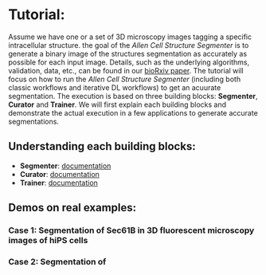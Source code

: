 # Tutorial:

Assume we have one or a set of 3D microscopy images tagging a specific intracellular structure. the goal of the *Allen Cell Structure Segmenter* is to generate a binary image of the structures segmentation as accurately as possible for each input image. Details, such as the underlying algorithms, validation, data, etc., can be found in our [bioRxiv paper](https://www.biorxiv.org/content/10.1101/491035v1). The tutorial will focus on how to run the *Allen Cell Structure Segmenter* (including both classic workflows and iterative DL workflows) to get an acuurate segmentation. The execution is based on three building blocks: **Segmenter**, **Curator** and **Trainer**. We will first explain each building blocks and demonstrate the actual execution in a few applications to generate accurate segmentations.

## Understanding each building blocks:

* **Segmenter**: [documentation](./bb1.md)
* **Curator**: [documentation](./bb2.md)
* **Trainer**: [documentation](./bb3.md)

## Demos on real examples:

### Case 1: Segmentation of Sec61B in 3D fluorescent microscopy images of hiPS cells 

### Case 2: Segmentation of 




